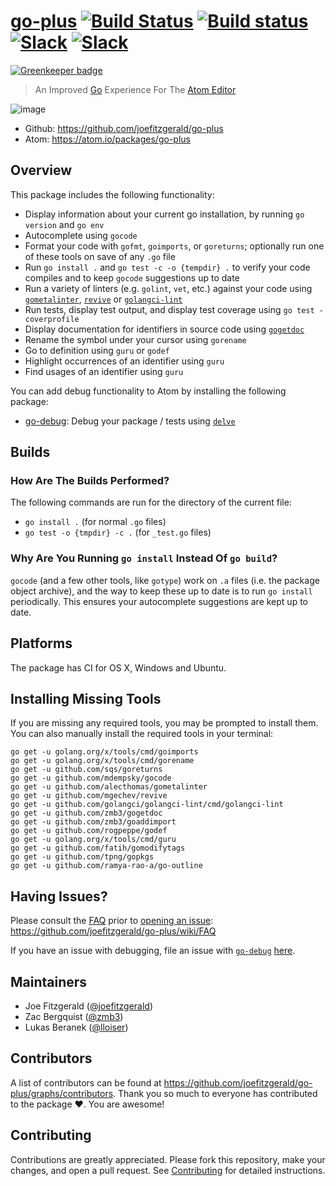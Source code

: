 # [go-plus](https://atom.io/packages/go-plus) [![Build Status](https://travis-ci.org/joefitzgerald/go-plus.svg?branch=master)](https://travis-ci.org/joefitzgerald/go-plus) [![Build status](https://ci.appveyor.com/api/projects/status/d0cekvaprt9wo1et/branch/master?svg=true)](https://ci.appveyor.com/project/joefitzgerald/go-plus/branch/master) [![Slack](https://img.shields.io/badge/atom_slack-%23go--plus-blue.svg?style=flat)](https://atom-slack.herokuapp.com) [![Slack](https://img.shields.io/badge/gophers_slack-%23go--plus-blue.svg?style=flat)](https://gophersinvite.herokuapp.com)

[![Greenkeeper badge](https://badges.greenkeeper.io/joefitzgerald/go-plus.svg)](https://greenkeeper.io/)

> An Improved [Go](https://www.golang.org) Experience For The [Atom Editor](https://atom.io)

![image](https://user-images.githubusercontent.com/7527103/48982584-cd537600-f0a1-11e8-9101-e43dc2064223.png)

- Github: https://github.com/joefitzgerald/go-plus
- Atom: https://atom.io/packages/go-plus

## Overview

This package includes the following functionality:

- Display information about your current go installation, by running `go version` and `go env`
- Autocomplete using `gocode`
- Format your code with `gofmt`, `goimports`, or `goreturns`;
  optionally run one of these tools on save of any `.go` file
- Run `go install .` and `go test -c -o {tempdir} .` to verify your code compiles
  and to keep `gocode` suggestions up to date
- Run a variety of linters (e.g. `golint`, `vet`, etc.) against your code using [`gometalinter`](https://github.com/alecthomas/gometalinter), [`revive`](https://github.com/mgechev/revive) or [`golangci-lint`](https://github.com/golangci/golangci-lint)
- Run tests, display test output, and display test coverage using `go test -coverprofile`
- Display documentation for identifiers in source code using
  [`gogetdoc`](https://github.com/zmb3/gogetdoc)
- Rename the symbol under your cursor using `gorename`
- Go to definition using `guru` or `godef`
- Highlight occurrences of an identifier using `guru`
- Find usages of an identifier using `guru`

You can add debug functionality to Atom by installing the following package:

- [go-debug](https://atom.io/packages/go-debug): Debug your package / tests using [`delve`](https://github.com/derekparker/delve)

## Builds

### How Are The Builds Performed?

The following commands are run for the directory of the current file:

- `go install .` (for normal `.go` files)
- `go test -o {tmpdir} -c .` (for `_test.go` files)

### Why Are You Running `go install` Instead Of `go build`?

`gocode` (and a few other tools, like `gotype`) work on `.a` files (i.e. the package object archive), and the way to keep these up to date is to run `go install` periodically. This ensures your autocomplete suggestions are kept up to date.

## Platforms

The package has CI for OS X, Windows and Ubuntu.

## Installing Missing Tools

If you are missing any required tools, you may be prompted to install them. You can also manually install the required tools in your terminal:

```
go get -u golang.org/x/tools/cmd/goimports
go get -u golang.org/x/tools/cmd/gorename
go get -u github.com/sqs/goreturns
go get -u github.com/mdempsky/gocode
go get -u github.com/alecthomas/gometalinter
go get -u github.com/mgechev/revive
go get -u github.com/golangci/golangci-lint/cmd/golangci-lint
go get -u github.com/zmb3/gogetdoc
go get -u github.com/zmb3/goaddimport
go get -u github.com/rogpeppe/godef
go get -u golang.org/x/tools/cmd/guru
go get -u github.com/fatih/gomodifytags
go get -u github.com/tpng/gopkgs
go get -u github.com/ramya-rao-a/go-outline
```

## Having Issues?

Please consult the [FAQ](https://github.com/joefitzgerald/go-plus/wiki/FAQ) prior to [opening an issue](https://github.com/joefitzgerald/go-plus/issues/new): https://github.com/joefitzgerald/go-plus/wiki/FAQ

If you have an issue with debugging, file an issue with [`go-debug`](https://github.com/lloiser/go-debug) [here](https://github.com/lloiser/go-debug/issues/new).

## Maintainers

- Joe Fitzgerald ([@joefitzgerald](https://github.com/joefitzgerald))
- Zac Bergquist ([@zmb3](https://github.com/zmb3))
- Lukas Beranek ([@lloiser](https://github.com/lloiser))

## Contributors

A list of contributors can be found at https://github.com/joefitzgerald/go-plus/graphs/contributors. Thank you so much to everyone has contributed to the package :heart:. You are awesome!

## Contributing

Contributions are greatly appreciated. Please fork this repository, make your
changes, and open a pull request. See [Contributing](https://github.com/joefitzgerald/go-plus/wiki/Contributing) for detailed instructions.
